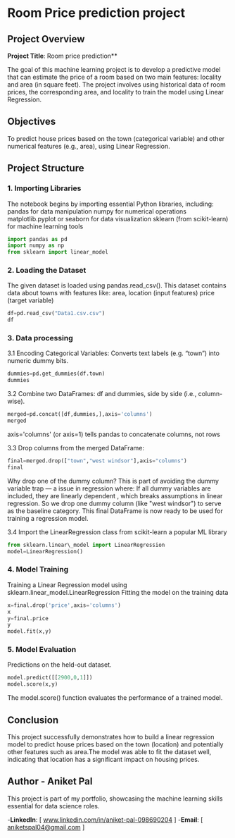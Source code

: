 # Room Price prediction project

## Project Overview 

**Project Title**: Room price prediction**

The goal of this machine learning project is to develop a predictive model that can estimate the price of a room based on two main features: locality and area (in square feet). The project involves using historical data of room prices, the corresponding area, and locality to train the model using Linear Regression.

## Objectives
To predict house prices based on the town (categorical variable) and other numerical features (e.g., area), using Linear Regression.

## Project Structure

### 1. Importing Libraries
The notebook begins by importing essential Python libraries, including:
pandas for data manipulation
numpy for numerical operations
matplotlib.pyplot or seaborn for data visualization
sklearn (from scikit-learn) for machine learning tools
```python
import pandas as pd
import numpy as np
from sklearn import linear_model
```

### 2. Loading the Dataset
The given dataset is loaded using pandas.read_csv(). This dataset contains data about towns with features like:
area, location (input features)
price (target variable)
```python
df=pd.read_csv("Data1.csv.csv")
df
```

### 3. Data processing
3.1 Encoding Categorical Variables:
Converts text labels (e.g. “town”) into numeric dummy bits.
```python
dummies=pd.get_dummies(df.town)
dummies
```
3.2 Combine two DataFrames: df and dummies, side by side (i.e., column-wise).
```python
merged=pd.concat([df,dummies,],axis='columns')
merged
```
axis='columns' (or axis=1) tells pandas to concatenate columns, not rows

3.3 Drop columns from the merged DataFrame:
```python
final=merged.drop(["town","west windsor"],axis="columns")
final
```
Why drop one of the dummy column?
This is part of avoiding the dummy variable trap — a issue in regression where:
If all dummy variables are included, they are linearly dependent , which breaks assumptions in linear regression.
So we drop one dummy column (like "west windsor") to serve as the baseline category.
This final DataFrame is now ready to be used for training a regression model.

3.4 Import the LinearRegression class from scikit-learn a popular ML library
```python
from sklearn.linear\_model import LinearRegression
model=LinearRegression()
```

### 4. Model Training
Training a Linear Regression model using sklearn.linear_model.LinearRegression
Fitting the model on the training data
```python
x=final.drop('price',axis='columns')
x
y=final.price
y
model.fit(x,y)
```

### 5. Model Evaluation
Predictions on the held-out dataset.
```python
model.predict([[2900,0,1]])
model.score(x,y)
```
The model.score() function evaluates the performance of a trained model.

## Conclusion
This project successfully demonstrates how to build a linear regression model to predict house prices based on the town (location) and potentially other features such as area.The model was able to fit the dataset well, indicating that location has a significant impact on housing prices. 

## Author - Aniket Pal
This project is part of my portfolio, showcasing the machine learning skills essential for data science roles.

-**LinkedIn**: [ www.linkedin.com/in/aniket-pal-098690204 ]
-**Email**: [ aniketspal04@gmail.com ]









